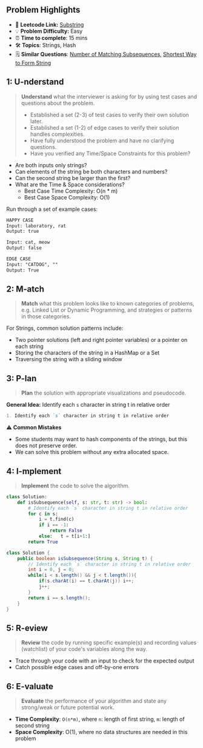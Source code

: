 ## Problem Highlights

* 🔗 **Leetcode Link:** [Substring](https://leetcode.com/problems/is-subsequence/)
* 💡 **Problem Difficulty:** Easy
* ⏰ **Time to complete**: 15 mins
* 🛠️ **Topics**: Strings, Hash
* 🗒️ **Similar Questions**: [Number of Matching Subsequences](https://leetcode.com/problems/number-of-matching-subsequences/), [Shortest Way to Form String](https://leetcode.com/problems/shortest-way-to-form-string/)
    
## 1: U-nderstand
 
> **Understand** what the interviewer is asking for by using test cases and questions about the problem.
> 
> - Established a set (2-3) of test cases to verify their own solution later.
> - Established a set (1-2) of edge cases to verify their solution handles complexities.
> - Have fully understood the problem and have no clarifying questions.
> - Have you verified any Time/Space Constraints for this problem?

- Are both inputs only strings?
- Can elements of the string be both characters and numbers?
- Can the second string be larger than the first?
- What are the Time & Space considerations?
  - Best Case Time Complexity: O(n * m)
  - Best Case Space Complexity: O(1)


Run through a set of example cases:

```markdown
HAPPY CASE
Input: laboratory, rat
Output: true

Input: cat, meow
Output: false

EDGE CASE
Input: "CATDOG", ""
Output: True
```   
    
## 2: M-atch

> **Match** what this problem looks like to known categories of problems, e.g. Linked List or Dynamic Programming, and strategies or patterns in those categories.

For Strings, common solution patterns include:

- Two pointer solutions (left and right pointer variables) or a pointer on each string
- Storing the characters of the string in a HashMap or a Set
- Traversing the string with a sliding window


## 3: P-lan

> **Plan** the solution with appropriate visualizations and pseudocode.

**General Idea:** Identify each `s` character in string t in relative order
```markdown
1. Identify each `s` character in string t in relative order
```

⚠️ **Common Mistakes**

* Some students may want to hash components of the strings, but this does not preserve order.
* We can solve this problem without any extra allocated space.

## 4: I-mplement

> **Implement** the code to solve the algorithm.

```python
class Solution:
    def isSubsequence(self, s: str, t: str) -> bool:
        # Identify each `s` character in string t in relative order
        for c in s:
            i = t.find(c)
            if i == -1:    
                return False
            else:   t = t[i+1:]
        return True
```
```java
class Solution {
    public boolean isSubsequence(String s, String t) {
        // Identify each `s` character in string t in relative order
        int i = 0, j = 0;
        while(i < s.length() && j < t.length()){
            if(s.charAt(i) == t.charAt(j)) i++;
            j++;
        }
        return i == s.length();
    }
}
```
    
## 5: R-eview

> **Review** the code by running specific example(s) and recording values (watchlist) of your code's variables along the way.

- Trace through your code with an input to check for the expected output
- Catch possible edge cases and off-by-one errors

## 6: E-valuate

> **Evaluate** the performance of your algorithm and state any strong/weak or future potential work.
    
* **Time Complexity**: `O(n*m)`, where `n`: length of first string, `m`: length of second string
* **Space Complexity**: O(1), where no data structures are needed in this problem